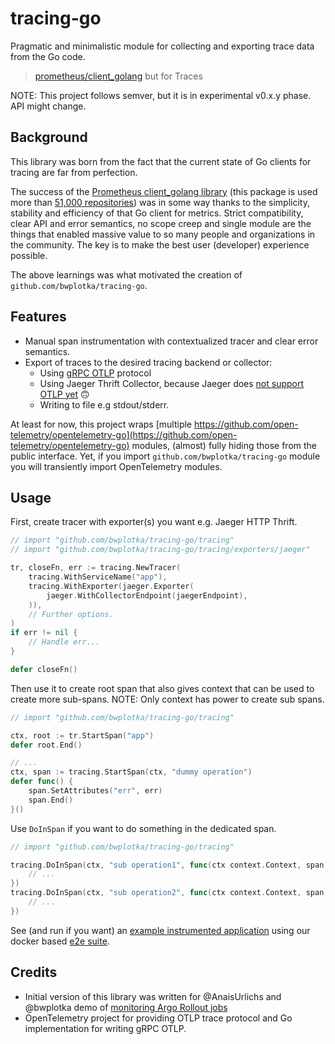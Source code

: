 # tracing-go

Pragmatic and minimalistic module for collecting and exporting trace data from the Go code.

> [prometheus/client_golang](https://github.com/prometheus/client_golang) but for Traces

NOTE: This project follows semver, but it is in experimental v0.x.y phase. API might change.

## Background

This library was born from the fact that the current state of Go clients for tracing are far from perfection.

The success of the [Prometheus client_golang library](https://github.com/prometheus/client_golang) (this package is used more than [51,000 repositories](https://github.com/prometheus/client_golang/network/dependents?package_id=UGFja2FnZS0yMjY0ODEyOTE4)) was in some way thanks to the simplicity, stability and efficiency of that Go client for metrics. Strict compatibility, clear API and error semantics, no scope creep and single module are the things that enabled massive value to so many people and organizations in the community. The key is to make the best user (developer) experience possible.

The above learnings was what motivated the creation of `github.com/bwplotka/tracing-go`.

## Features

* Manual span instrumentation with contextualized tracer and clear error semantics.
* Export of traces to the desired tracing backend or collector:
  * Using [gRPC OTLP](https://github.com/open-telemetry/opentelemetry-specification/blob/main/specification/protocol/otlp.md) protocol
  * Using Jaeger Thrift Collector, because Jaeger does [not support OTLP yet](https://github.com/jaegertracing/jaeger/issues/3625) 🙃
  * Writing to file e.g stdout/stderr.

At least for now, this project wraps [multiple https://github.com/open-telemetry/opentelemetry-go](https://github.com/open-telemetry/opentelemetry-go) modules, (almost) fully hiding those from the public interface. Yet, if you import `github.com/bwplotka/tracing-go` module you will transiently import OpenTelemetry modules.

## Usage

First, create tracer with exporter(s) you want e.g. Jaeger HTTP Thrift.

```go
// import "github.com/bwplotka/tracing-go/tracing"
// import "github.com/bwplotka/tracing-go/tracing/exporters/jaeger"

tr, closeFn, err := tracing.NewTracer(
	tracing.WithServiceName("app"),
	tracing.WithExporter(jaeger.Exporter(
		jaeger.WithCollectorEndpoint(jaegerEndpoint),
	)),
	// Further options.
)
if err != nil {
	// Handle err...
}

defer closeFn()
```

Then use it to create root span that also gives context that can be used to create more sub-spans. 
NOTE: Only context has power to create sub spans.

```go
// import "github.com/bwplotka/tracing-go/tracing"

ctx, root := tr.StartSpan("app")
defer root.End()

// ...
ctx, span := tracing.StartSpan(ctx, "dummy operation")
defer func() {
	span.SetAttributes("err", err)
	span.End()
}()
```

Use `DoInSpan` if you want to do something in the dedicated span. 

```go
// import "github.com/bwplotka/tracing-go/tracing"

tracing.DoInSpan(ctx, "sub operation1", func(ctx context.Context, span tracing.Span) {
	// ...
})
tracing.DoInSpan(ctx, "sub operation2", func(ctx context.Context, span tracing.Span) { 
	// ...
})
```

See (and run if you want) an [example instrumented application](https://github.com/bwplotka/tracing-go/blob/e4932502118d0cf62706a342c04107b0727cd230/tracing/tracing_e2e_test.go#L78) using our docker based [e2e suite](https://github.com/efficientgo/e2e).  

## Credits

* Initial version of this library was written for @AnaisUrlichs and @bwplotka demo of [monitoring Argo Rollout jobs](https://github.com/AnaisUrlichs/observe-argo-rollout/blob/main/app/tracing/tracing.go)
* OpenTelemetry project for providing OTLP trace protocol and Go implementation for writing gRPC OTLP.
